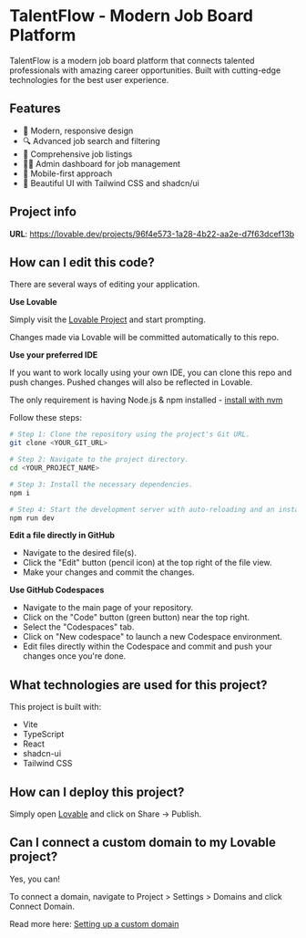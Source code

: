 # TalentFlow - Modern Job Board Platform

TalentFlow is a modern job board platform that connects talented professionals with amazing career opportunities. Built with cutting-edge technologies for the best user experience.

## Features

- 🚀 Modern, responsive design
- 🔍 Advanced job search and filtering
- 💼 Comprehensive job listings
- 👨‍💼 Admin dashboard for job management
- 📱 Mobile-first approach
- 🎨 Beautiful UI with Tailwind CSS and shadcn/ui

## Project info

**URL**: https://lovable.dev/projects/96f4e573-1a28-4b22-aa2e-d7f63dcef13b

## How can I edit this code?

There are several ways of editing your application.

**Use Lovable**

Simply visit the [Lovable Project](https://lovable.dev/projects/96f4e573-1a28-4b22-aa2e-d7f63dcef13b) and start prompting.

Changes made via Lovable will be committed automatically to this repo.

**Use your preferred IDE**

If you want to work locally using your own IDE, you can clone this repo and push changes. Pushed changes will also be reflected in Lovable.

The only requirement is having Node.js & npm installed - [install with nvm](https://github.com/nvm-sh/nvm#installing-and-updating)

Follow these steps:

```sh
# Step 1: Clone the repository using the project's Git URL.
git clone <YOUR_GIT_URL>

# Step 2: Navigate to the project directory.
cd <YOUR_PROJECT_NAME>

# Step 3: Install the necessary dependencies.
npm i

# Step 4: Start the development server with auto-reloading and an instant preview.
npm run dev
```

**Edit a file directly in GitHub**

- Navigate to the desired file(s).
- Click the "Edit" button (pencil icon) at the top right of the file view.
- Make your changes and commit the changes.

**Use GitHub Codespaces**

- Navigate to the main page of your repository.
- Click on the "Code" button (green button) near the top right.
- Select the "Codespaces" tab.
- Click on "New codespace" to launch a new Codespace environment.
- Edit files directly within the Codespace and commit and push your changes once you're done.

## What technologies are used for this project?

This project is built with:

- Vite
- TypeScript
- React
- shadcn-ui
- Tailwind CSS

## How can I deploy this project?

Simply open [Lovable](https://lovable.dev/projects/96f4e573-1a28-4b22-aa2e-d7f63dcef13b) and click on Share -> Publish.

## Can I connect a custom domain to my Lovable project?

Yes, you can!

To connect a domain, navigate to Project > Settings > Domains and click Connect Domain.

Read more here: [Setting up a custom domain](https://docs.lovable.dev/tips-tricks/custom-domain#step-by-step-guide)
